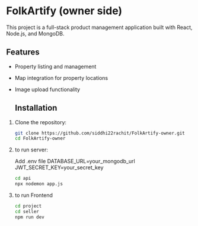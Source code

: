 # FolkArtify (owner side)

This project is a full-stack product management application built with React, Node.js, and MongoDB.

## Features

- Property listing and management
- Map integration for property locations
- Image upload functionality

  ## Installation

1. Clone the repository:

   ```bash
   git clone https://github.com/siddhi22rachit/FolkArtify-owner.git
   cd FolkArtify-owner
   
2. to run server:

   Add .env file
     DATABASE_URL=your_mongodb_url
     JWT_SECRET_KEY=your_secret_key
    ```bash
    cd api
    npx nodemon app.js

4. to run Frontend
   
    ```bash
    cd project
    cd seller
    npm run dev


